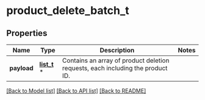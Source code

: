 # product_delete_batch_t

## Properties
Name | Type | Description | Notes
------------ | ------------- | ------------- | -------------
**payload** | [**list_t**](product_delete_batch_payload_inner.md) \* | Contains an array of product deletion requests, each including the product ID. | 

[[Back to Model list]](../README.md#documentation-for-models) [[Back to API list]](../README.md#documentation-for-api-endpoints) [[Back to README]](../README.md)



